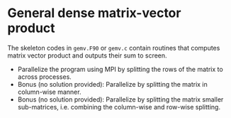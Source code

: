 # General dense matrix-vector product

The skeleton codes in `gemv.F90` or `gemv.c` contain routines that computes
matrix vector product and outputs their sum to screen.

* Parallelize the program using MPI by splitting the rows of the matrix to
  across processes.
* Bonus (no solution provided): Parallelize by splitting the matrix in column-wise manner.
* Bonus (no solution provided): Parallelize by splitting the matrix smaller
  sub-matrices, i.e. combining the column-wise and row-wise splitting.
